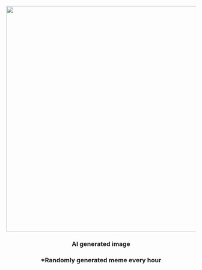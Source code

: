 <p align="center">
        <img src="https://i.redd.it/08lumrtucoo91.jpg" width="600" height="600">
        </p>
        <h3 align="center">AI generated image</h3>
        <h3 align="center">*Randomly generated meme every hour</h3>
    